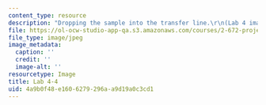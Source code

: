 ```yaml
---
content_type: resource
description: "Dropping the sample into the transfer line.\r\n(Lab 4 image)"
file: https://ol-ocw-studio-app-qa.s3.amazonaws.com/courses/2-672-project-laboratory-spring-2009/4a9b0f48e1606279296aa9d19a0c3cd1_lab44.jpg
file_type: image/jpeg
image_metadata:
  caption: ''
  credit: ''
  image-alt: ''
resourcetype: Image
title: Lab 4-4
uid: 4a9b0f48-e160-6279-296a-a9d19a0c3cd1
---
```

